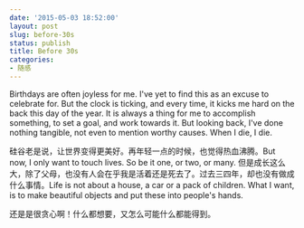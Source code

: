 ```yaml
---
date: '2015-05-03 18:52:00'
layout: post
slug: before-30s
status: publish
title: Before 30s
categories:
- 随感
---
```


Birthdays are often joyless for me. I've yet to find this as an excuse to celebrate for. But the clock is ticking, and every time, it kicks me hard on the back this day of the year. It is always a thing for me to accomplish something, to set a goal, and work towards it. But looking back, I've done nothing tangible, not even to mention worthy causes. When I die, I die.

硅谷老是说，让世界变得更美好。再年轻一点的时候，也觉得热血沸腾。But now, I only want to touch lives. So be it one, or two, or many. 但是成长这么大，除了父母，也没有人会在乎我是活着还是死去了。过去三四年，却也没有做成什么事情。Life is not about a house, a car or a pack of children. What I want, is to make beautiful objects and put these into people's hands.

还是是很贪心啊！什么都想要，又怎么可能什么都能得到。
